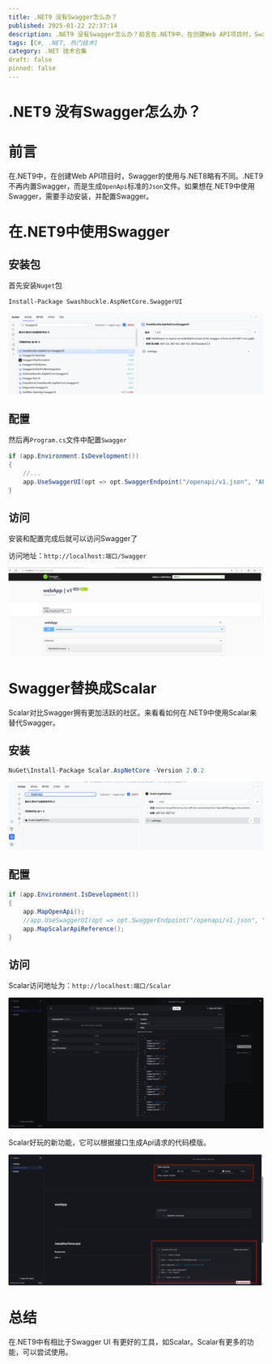 ```yaml
---
title: .NET9 没有Swagger怎么办？
published: 2025-01-22 22:37:14
description: .NET9 没有Swagger怎么办？前言在.NET9中，在创建Web API项目时，Swagger的使用与.NET8略有不同。.NET9不再内置Swagger，而是生成OpenApi标准的Json文件。如果想在.NET9中使用Swagger，需要手动安装，并配置Swagger。在.NET9中使用Swagger安装包首先安装Nuget包Install-Package Swashbuck
tags: [C#, .NET, 热门技术]
category: .NET 技术合集
draft: false
pinned: false
---
```


# .NET9 没有Swagger怎么办？

# 前言

在.NET9中，在创建Web API项目时，Swagger的使用与.NET8略有不同。.NET9不再内置Swagger，而是生成`OpenApi`标准的`Json`文件。如果想在.NET9中使用Swagger，需要手动安装，并配置Swagger。

# 在.NET9中使用Swagger

## 安装包

首先安装`Nuget`包

```sh
Install-Package Swashbuckle.AspNetCore.SwaggerUI
```

![](.\1.png)

## 配置

然后再`Program.cs`文件中配置`Swagger`

```c#
if (app.Environment.IsDevelopment())
{
    //...
    app.UseSwaggerUI(opt => opt.SwaggerEndpoint("/openapi/v1.json", "API v1"));
}
```

## 访问

安装和配置完成后就可以访问Swagger了

访问地址：`http://localhost:端口/Swagger`

![](.\2.png)

# Swagger替换成Scalar

Scalar对比Swagger拥有更加活跃的社区。来看看如何在.NET9中使用Scalar来替代Swagger。

## 安装

```C#
NuGet\Install-Package Scalar.AspNetCore -Version 2.0.2
```

![](.\3.png)

## 配置

```C#
if (app.Environment.IsDevelopment())
{
    app.MapOpenApi();
    //app.UseSwaggerUI(opt => opt.SwaggerEndpoint("/openapi/v1.json", "API v1"));
    app.MapScalarApiReference();
}
```

## 访问

Scalar访问地址为：`http://localhost:端口/Scalar`

![](.\4.png)

Scalar好玩的新功能，它可以根据接口生成Api请求的代码模版。

![](.\5.png)

# 总结

在.NET9中有相比于Swagger UI 有更好的工具，如Scalar。Scalar有更多的功能，可以尝试使用。